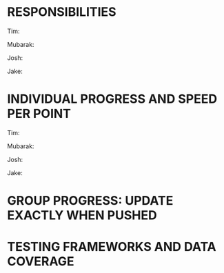 # RESPONSIBILITIES

Tim:

Mubarak:

Josh:

Jake:

# INDIVIDUAL PROGRESS AND SPEED PER POINT

Tim:

Mubarak:

Josh:

Jake:


# GROUP PROGRESS: UPDATE EXACTLY WHEN PUSHED



# TESTING FRAMEWORKS AND DATA COVERAGE
